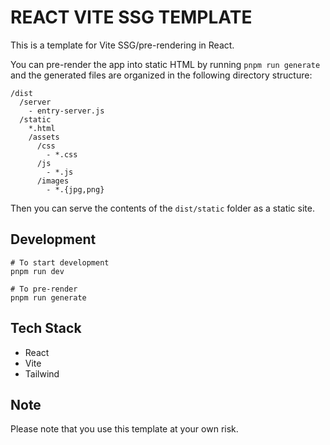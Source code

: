 # REACT VITE SSG TEMPLATE

This is a template for Vite SSG/pre-rendering in React.

You can pre-render the app into static HTML by running `pnpm run generate` and the generated files are organized in the following directory structure:

```
/dist
  /server
    - entry-server.js
  /static
    *.html
    /assets
      /css
        - *.css
      /js
        - *.js
      /images
        - *.{jpg,png}
```

Then you can serve the contents of the `dist/static` folder as a static site.

## Development

```
# To start development
pnpm run dev

# To pre-render
pnpm run generate
```

## Tech Stack

- React
- Vite
- Tailwind

## Note

Please note that you use this template at your own risk.